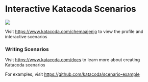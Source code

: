 # Interactive Katacoda Scenarios

[![](http://shields.katacoda.com/katacoda/chemaajenjo/count.svg)](https://www.katacoda.com/chemaajenjo "Get your profile on Katacoda.com")

Visit https://www.katacoda.com/chemaajenjo to view the profile and interactive scenarios

### Writing Scenarios
Visit https://www.katacoda.com/docs to learn more about creating Katacoda scenarios

For examples, visit https://github.com/katacoda/scenario-example
